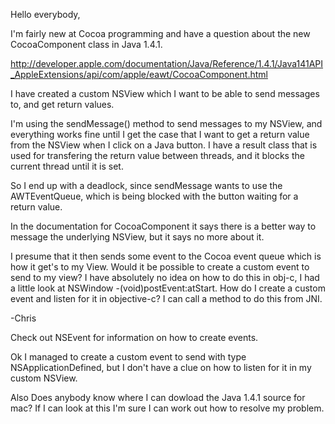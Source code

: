 Hello everybody,

I'm fairly new at Cocoa programming and have a question about the new CocoaComponent class in Java 1.4.1.

http://developer.apple.com/documentation/Java/Reference/1.4.1/Java141API_AppleExtensions/api/com/apple/eawt/CocoaComponent.html

I have created a custom NSView which I want to be able to send messages to, and get return values.

I'm using the sendMessage() method to send messages to my NSView, and everything works fine until I get the case that I want to get a return value from the NSView when I click on a Java button.  I have a result class that is used for transfering the return value between threads, and it blocks the current thread until it is set.

So I end up with a deadlock, since sendMessage wants to use the AWTEventQueue, which is being blocked with the button waiting for a return value.

In the documentation for CocoaComponent it says there is a better way to message the underlying NSView, but it says no more about it.

I presume that it then sends some event to the Cocoa event queue which is how it get's to my View.  Would it be possible to create a custom event to send to my view?  I have absolutely no idea on how to do this in obj-c, I had a little look at NSWindow -(void)postEvent:atStart.  How do I create a custom event and listen for it in objective-c?  I can call a method to do this from JNI.

-Chris


Check out NSEvent for information on how to create events.

Ok I managed to create a custom event to send with type NSApplicationDefined, but I don't have a clue on how to listen for it in my custom NSView.


Also Does anybody know where I can dowload the Java 1.4.1 source for mac?  If I can look at this I'm sure I can work out how to resolve my problem.

